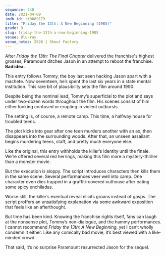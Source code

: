 ```yaml
---
sequence: 240
date: 2021-04-09
imdb_id: tt0089173
title: "Friday the 13th: A New Beginning (1985)"
grade: D
slug: friday-the-13th-a-new-beginning-1985
venue: Blu-ray
venue_notes: 2020 | Shout Factory
---
```


After <span data-imdb-id="tt0087298">_Friday the 13th: The Final Chapter_</span> delivered the franchise's highest grosses, Paramount ditches Jason in an attempt to reboot the franchise. **Bad idea.**

<!-- end -->

This entry follows Tommy, the boy last seen hacking Jason apart with a machete. Now seventeen, he’s spent the last six years in a state mental institution. This rare bit of plausibility sets the film around 1990.

Despite being the nominal lead, Tommy’s superficial to the plot and says under two-dozen words throughout the film. His scenes consist of him either looking confused or erupting in violent outbursts.

The setting is, of course, a remote camp. This time, a halfway house for troubled teens.

The plot kicks into gear after one teen murders another with an ax, then disappears into the surrounding woods. After that, an unseen assailant begins murdering teens, staff, and pretty much everyone else.

Like <span data-imdb-id="tt0080761">the original</span>, this entry withholds the killer’s identity until the finale. We’re offered several red herrings, making this film more a mystery-thriller than a monster movie.

But the execution is sloppy. The script introduces characters then kills them in the same scene. Several performances veer well into camp. One character even dies trapped in a graffiti-covered outhouse after eating some spicy enchiladas.

Worse still, the killer’s eventual reveal elicits groans instead of gasps. The script proffers an unsatisfying explanation via some awkward exposition that feels like an afterthought.

But time has been kind. Knowing the franchise rights itself, fans can laugh at the nonsense plot, Tommy’s non-dialogue, and the hammy performances. I cannot recommend _Friday the 13th: A New Beginning_, yet I can’t wholly condemn it either. Like any comically bad movie, it’s best viewed with a like-minded crowd.

That said, it’s no surprise Paramount resurrected Jason for <span data-imdb-id="tt0091080">the sequel</span>.
